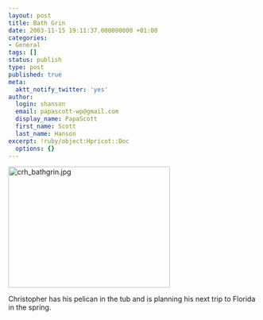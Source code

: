 ```yaml
---
layout: post
title: Bath Grin
date: 2003-11-15 19:11:37.000000000 +01:00
categories:
- General
tags: []
status: publish
type: post
published: true
meta:
  aktt_notify_twitter: 'yes'
author:
  login: shanson
  email: papascott-wp@gmail.com
  display_name: PapaScott
  first_name: Scott
  last_name: Hanson
excerpt: !ruby/object:Hpricot::Doc
  options: {}
---
```

<p><img alt="crh_bathgrin.jpg" src="http://www.papascott.de/wordpress/wp-content/uploads/2003/11/crh_bathgrin.jpg" width="325" height="244" border="0" /></p>
<p>Christopher has his pelican in the tub and is planning his next trip to Florida in the spring.</p>
